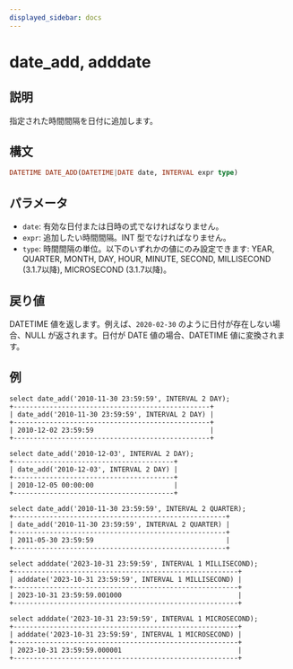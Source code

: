 ```yaml
---
displayed_sidebar: docs
---
```


# date_add, adddate

## 説明

指定された時間間隔を日付に追加します。

## 構文

```Haskell
DATETIME DATE_ADD(DATETIME|DATE date, INTERVAL expr type)
```

## パラメータ

- `date`: 有効な日付または日時の式でなければなりません。
- `expr`: 追加したい時間間隔。INT 型でなければなりません。
- `type`: 時間間隔の単位。以下のいずれかの値にのみ設定できます: YEAR, QUARTER, MONTH, DAY, HOUR, MINUTE, SECOND, MILLISECOND (3.1.7以降), MICROSECOND (3.1.7以降)。

## 戻り値

DATETIME 値を返します。例えば、`2020-02-30` のように日付が存在しない場合、NULL が返されます。日付が DATE 値の場合、DATETIME 値に変換されます。

## 例

```Plain Text
select date_add('2010-11-30 23:59:59', INTERVAL 2 DAY);
+-------------------------------------------------+
| date_add('2010-11-30 23:59:59', INTERVAL 2 DAY) |
+-------------------------------------------------+
| 2010-12-02 23:59:59                             |
+-------------------------------------------------+

select date_add('2010-12-03', INTERVAL 2 DAY);
+----------------------------------------+
| date_add('2010-12-03', INTERVAL 2 DAY) |
+----------------------------------------+
| 2010-12-05 00:00:00                    |
+----------------------------------------+

select date_add('2010-11-30 23:59:59', INTERVAL 2 QUARTER);
+-----------------------------------------------------+
| date_add('2010-11-30 23:59:59', INTERVAL 2 QUARTER) |
+-----------------------------------------------------+
| 2011-05-30 23:59:59                                 |
+-----------------------------------------------------+

select adddate('2023-10-31 23:59:59', INTERVAL 1 MILLISECOND);
+--------------------------------------------------------+
| adddate('2023-10-31 23:59:59', INTERVAL 1 MILLISECOND) |
+--------------------------------------------------------+
| 2023-10-31 23:59:59.001000                             |
+--------------------------------------------------------+

select adddate('2023-10-31 23:59:59', INTERVAL 1 MICROSECOND);
+--------------------------------------------------------+
| adddate('2023-10-31 23:59:59', INTERVAL 1 MICROSECOND) |
+--------------------------------------------------------+
| 2023-10-31 23:59:59.000001                             |
+--------------------------------------------------------+
```